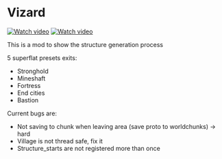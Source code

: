 # Vizard

[![Watch video](https://images-eu.ssl-images-amazon.com/images/I/510KWdgceEL.jpg)](https://cdn.discordapp.com/attachments/532998733135085578/813189668082155530/2021-02-22_00-22-59.mp4)
[![Watch video](https://images-eu.ssl-images-amazon.com/images/I/510KWdgceEL.jpg)](https://cdn.discordapp.com/attachments/532998733135085578/813191301033492560/2021-02-22_00-30-27.mp4)


This is a mod to show the structure generation process

5 superflat presets exits: 
- Stronghold
- Mineshaft
- Fortress
- End cities
- Bastion


Current bugs are:

- Not saving to chunk when leaving area (save proto to worldchunks) -> hard
- Village is not thread safe, fix it
- Structure_starts are not registered more than once



